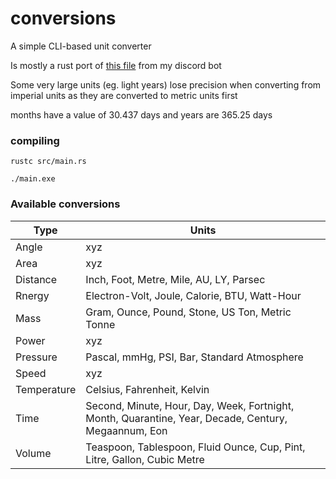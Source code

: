 # conversions

A simple CLI-based unit converter

Is mostly a rust port of [this file](https://github.com/sbrstrkkdwmdr/sbrbot/blob/main/src/vars/conversions.ts) from my discord bot

Some very large units (eg. light years) lose precision when converting from imperial units as they are converted to metric units first

months have a value of 30.437 days and years are 365.25 days

### compiling

`rustc src/main.rs`

`./main.exe`

### Available conversions

| Type        | Units                                                                                                |
| ----------- | ---------------------------------------------------------------------------------------------------- |
| Angle       | xyz                                                                                                  |
| Area        | xyz                                                                                                  |
| Distance    | Inch, Foot, Metre, Mile, AU, LY, Parsec                                                              |
| Rnergy      | Electron-Volt, Joule, Calorie, BTU, Watt-Hour                                                                                                  |
| Mass        | Gram, Ounce, Pound, Stone, US Ton, Metric Tonne                                                      |
| Power       | xyz                                                                                                  |
| Pressure    | Pascal, mmHg, PSI, Bar, Standard Atmosphere                                                          |
| Speed       | xyz                                                                                                  |
| Temperature | Celsius, Fahrenheit, Kelvin                                                                          |
| Time        | Second, Minute, Hour, Day, Week, Fortnight, Month, Quarantine, Year, Decade, Century, Megaannum, Eon |
| Volume      | Teaspoon, Tablespoon, Fluid Ounce, Cup, Pint, Litre, Gallon, Cubic Metre                             |

